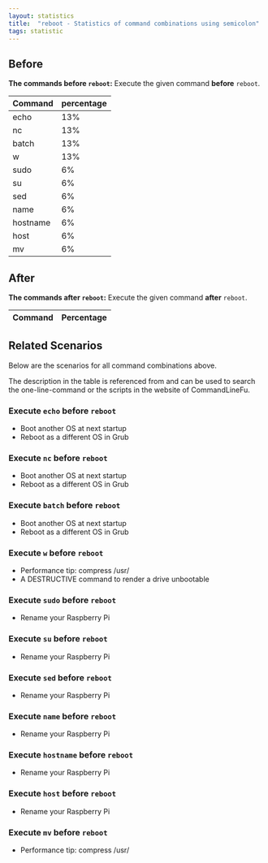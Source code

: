 ```yaml
---
layout: statistics
title:  "reboot - Statistics of command combinations using semicolon"
tags: statistic
---
```


## Before

__The commands before `reboot`:__  Execute the given command __before__ `reboot`.

| Command | percentage |
|--------|--------|
| echo | 13% |
| nc | 13% |
| batch | 13% |
| w | 13% |
| sudo | 6% |
| su | 6% |
| sed | 6% |
| name | 6% |
| hostname | 6% |
| host | 6% |
| mv | 6% |



## After

__The commands after `reboot`:__ Execute the given command __after__ `reboot`.

| Command | Percentage | 
|-------|--------|



## Related Scenarios

Below are the scenarios for all command combinations above.

The description in the table is referenced from and can be used to search the one-line-command or the scripts in the website of CommandLineFu.


### Execute `echo` before `reboot`

- Boot another OS at next startup
- Reboot as a different OS in Grub

            
### Execute `nc` before `reboot`

- Boot another OS at next startup
- Reboot as a different OS in Grub

            
### Execute `batch` before `reboot`

- Boot another OS at next startup
- Reboot as a different OS in Grub

            
### Execute `w` before `reboot`

- Performance tip: compress /usr/
- A DESTRUCTIVE command to render a drive unbootable

            
### Execute `sudo` before `reboot`

- Rename your Raspberry Pi

            
### Execute `su` before `reboot`

- Rename your Raspberry Pi

            
### Execute `sed` before `reboot`

- Rename your Raspberry Pi

            
### Execute `name` before `reboot`

- Rename your Raspberry Pi

            
### Execute `hostname` before `reboot`

- Rename your Raspberry Pi

            
### Execute `host` before `reboot`

- Rename your Raspberry Pi

            
### Execute `mv` before `reboot`

- Performance tip: compress /usr/

            


